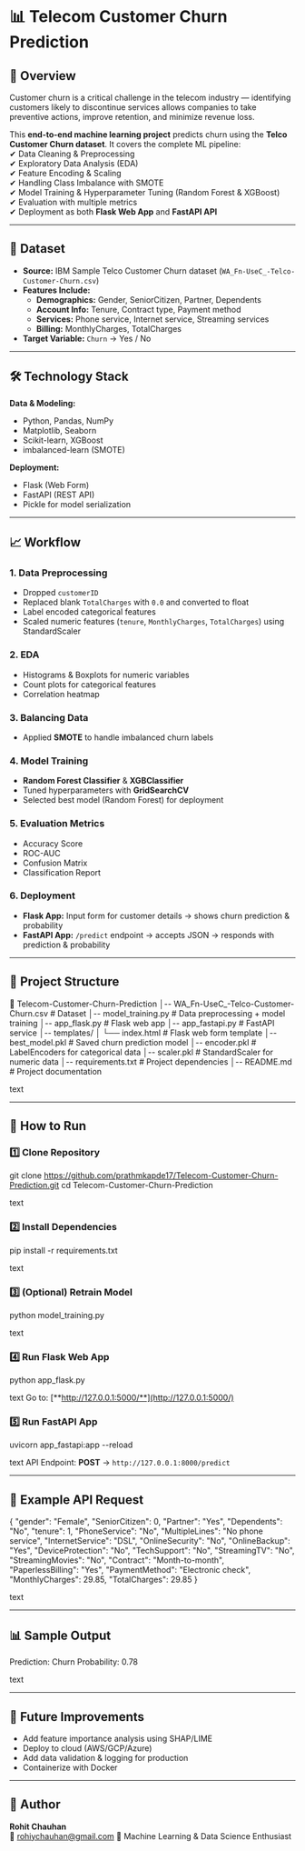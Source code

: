 # 📊 Telecom Customer Churn Prediction

## 📌 Overview
Customer churn is a critical challenge in the telecom industry — identifying customers likely to discontinue services allows companies to take preventive actions, improve retention, and minimize revenue loss.

This **end-to-end machine learning project** predicts churn using the **Telco Customer Churn dataset**. It covers the complete ML pipeline:  
✔ Data Cleaning & Preprocessing  
✔ Exploratory Data Analysis (EDA)  
✔ Feature Encoding & Scaling  
✔ Handling Class Imbalance with SMOTE  
✔ Model Training & Hyperparameter Tuning (Random Forest & XGBoost)  
✔ Evaluation with multiple metrics  
✔ Deployment as both **Flask Web App** and **FastAPI API**

---

## 📂 Dataset
- **Source:** IBM Sample Telco Customer Churn dataset (`WA_Fn-UseC_-Telco-Customer-Churn.csv`)
- **Features Include:**
  - **Demographics:** Gender, SeniorCitizen, Partner, Dependents
  - **Account Info:** Tenure, Contract type, Payment method
  - **Services:** Phone service, Internet service, Streaming services
  - **Billing:** MonthlyCharges, TotalCharges
- **Target Variable:** `Churn` → Yes / No

---

## 🛠 Technology Stack
**Data & Modeling:**
- Python, Pandas, NumPy
- Matplotlib, Seaborn
- Scikit-learn, XGBoost
- imbalanced-learn (SMOTE)

**Deployment:**
- Flask (Web Form)
- FastAPI (REST API)
- Pickle for model serialization

---

## 📈 Workflow

### 1. **Data Preprocessing**
- Dropped `customerID`
- Replaced blank `TotalCharges` with `0.0` and converted to float
- Label encoded categorical features
- Scaled numeric features (`tenure`, `MonthlyCharges`, `TotalCharges`) using StandardScaler

### 2. **EDA**
- Histograms & Boxplots for numeric variables
- Count plots for categorical features
- Correlation heatmap

### 3. **Balancing Data**
- Applied **SMOTE** to handle imbalanced churn labels

### 4. **Model Training**
- **Random Forest Classifier** & **XGBClassifier**
- Tuned hyperparameters with **GridSearchCV**
- Selected best model (Random Forest) for deployment

### 5. **Evaluation Metrics**
- Accuracy Score
- ROC-AUC
- Confusion Matrix
- Classification Report

### 6. **Deployment**
- **Flask App:** Input form for customer details → shows churn prediction & probability  
- **FastAPI App:** `/predict` endpoint → accepts JSON → responds with prediction & probability

---

## 📂 Project Structure

📁 Telecom-Customer-Churn-Prediction
│-- WA_Fn-UseC_-Telco-Customer-Churn.csv # Dataset
│-- model_training.py # Data preprocessing + model training
│-- app_flask.py # Flask web app
│-- app_fastapi.py # FastAPI service
│-- templates/
│ └── index.html # Flask web form template
│-- best_model.pkl # Saved churn prediction model
│-- encoder.pkl # LabelEncoders for categorical data
│-- scaler.pkl # StandardScaler for numeric data
│-- requirements.txt # Project dependencies
│-- README.md # Project documentation

text

---

## 🚀 How to Run

### 1️⃣ Clone Repository
git clone https://github.com/prathmkapde17/Telecom-Customer-Churn-Prediction.git
cd Telecom-Customer-Churn-Prediction

text

### 2️⃣ Install Dependencies
pip install -r requirements.txt

text

### 3️⃣ (Optional) Retrain Model
python model_training.py

text

### 4️⃣ Run Flask Web App
python app_flask.py

text
Go to: [**http://127.0.0.1:5000/**](http://127.0.0.1:5000/)

### 5️⃣ Run FastAPI App
uvicorn app_fastapi:app --reload

text
API Endpoint: **POST** → `http://127.0.0.1:8000/predict`

---

## 📌 Example API Request
{
"gender": "Female",
"SeniorCitizen": 0,
"Partner": "Yes",
"Dependents": "No",
"tenure": 1,
"PhoneService": "No",
"MultipleLines": "No phone service",
"InternetService": "DSL",
"OnlineSecurity": "No",
"OnlineBackup": "Yes",
"DeviceProtection": "No",
"TechSupport": "No",
"StreamingTV": "No",
"StreamingMovies": "No",
"Contract": "Month-to-month",
"PaperlessBilling": "Yes",
"PaymentMethod": "Electronic check",
"MonthlyCharges": 29.85,
"TotalCharges": 29.85
}

text

---

## 📊 Sample Output
Prediction: Churn
Probability: 0.78

text

---

## 🔮 Future Improvements
- Add feature importance analysis using SHAP/LIME
- Deploy to cloud (AWS/GCP/Azure)
- Add data validation & logging for production
- Containerize with Docker

---

## 👤 Author
**Rohit Chauhan**  
📧 rohiychauhan@gmail.com 
💼 Machine Learning & Data Science Enthusiast
